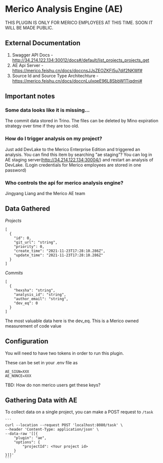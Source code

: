 # Merico Analysis Engine (AE)

THIS PLUGIN IS ONLY FOR MERICO EMPLOYEES AT THIS TIME. SOON IT WILL BE MADE PUBLIC.

## External Documentation

1. Swagger API Docs - http://34.214.122.134:30012/docs#/default/list_projects_projects_get
2. AE Api Server - https://merico.feishu.cn/docs/doccnsJJsZEOZKFI5u7dif2NKWf#
3. Source Id and Source Type Architechture - https://merico.feishu.cn/docs/doccnLuIxqeE96L8SbbW1Tiqdmi#

## Important notes

### Some data looks like it is missing...

The commit data stored in Trino. The files can be deleted by Mino expiration strategy over time if they are too old.

### How do I trigger analysis on my project?

Just add DevLake to the Merico Enterprise Edition and triggered an analysis. You can find this item by searching "ae staging"? You can log in AE staging server(http://34.214.122.134:30004/) and restart an analysis of DevLake. (Login credentials for Merico employees are stored in one password)

### Who controls the api for merico analysis engine?

Jingyang Liang and the Merico AE team

## Data Gathered

*Projects*

```
[
  {
    "id": 0,
    "git_url": "string",
    "priority": 0,
    "create_time": "2021-11-23T17:28:10.286Z",
    "update_time": "2021-11-23T17:28:10.286Z"
  }
]
```

*Commits*

```
[
  {
    "hexsha": "string",
    "analysis_id": "string",
    "author_email": "string",
    "dev_eq": 0
  }
]
```

The most valuable data here is the dev_eq. This is a Merico owned measurement of code value

## Configuration

You will need to have two tokens in order to run this plugin.

These can be set in your .env file as

```
AE_SIGN=XXX
AE_NONCE=XXX
```

TBD: How do non merico users get these keys?

## Gathering Data with AE

To collect data on a single project, you can make a POST request to `/task`

    ```
    curl --location --request POST 'localhost:8080/task' \
    --header 'Content-Type: application/json' \
    --data-raw '[[{
        "plugin": "ae",
        "options": {
            "projectId": <Your project id>
        }
    }]]'
    ```
